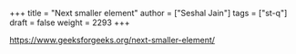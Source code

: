 +++
title = "Next smaller element"
author = ["Seshal Jain"]
tags = ["st-q"]
draft = false
weight = 2293
+++

<https://www.geeksforgeeks.org/next-smaller-element/>
